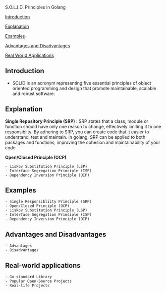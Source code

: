 S.O.L.I.D. Principles in Golang

[Introduction](#introduction)

[Explanation](#Explanation)

[Examples](#examples)

[Advantages and Disadvantages](#Advantages-and-Disadvantages)

[Real World Applications](#Real-world-applications)

## Introduction
- SOLID is an acronym representing five essential principles of object oriented programming and design that promote maintainable, scalable and robust software. 

## Explanation

**Single Repository Principle (SRP)** : SRP states that a class, module or function should have only one reason to change, effectively limiting it to one responsiblity. By adhering to SRP, you can create code that it easier to understand, test and maintain. In golang, SRP can be applied to both packages and functions, improving the cohesion and maintainability of your code.

**Open/Closed Principle (OCP)** 

    - Liskov Substitution Principle (LSP)
    - Interface Segregation Principle (ISP)
    - Dependency Inversion Principle (DIP)

## Examples 
    - Single Responsibliity Principle (SRP)
    - Open/Closed Principle (OCP)
    - Liskov Substitution Principle (LSP)
    - Interface Segregation Principle (ISP)
    - Dependency Inversion Principle (DIP)

## Advantages and Disadvantages
    - Advantages
    - Disadvantages
## Real-world applications
    - Go standard Library
    - Popular Open-Source Projects
    - Real-life Projects
    